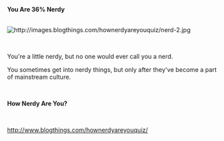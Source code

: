 <html><body><strong>You Are 36% Nerdy</strong><br>

<br>

<img src="http://images.blogthings.com/hownerdyareyouquiz/nerd-2.jpg" alt="http://images.blogthings.com/hownerdyareyouquiz/nerd-2.jpg"><br>

<br>

You're a little nerdy, but no one would ever call you a nerd.<br>

You sometimes get into nerdy things, but only after they've become a part of mainstream culture.<br>

<br>

<strong>How Nerdy Are You?</strong><br>

<br>

<a href="http://www.blogthings.com/hownerdyareyouquiz/">http://www.blogthings.com/hownerdyareyouquiz/</a></body></html>